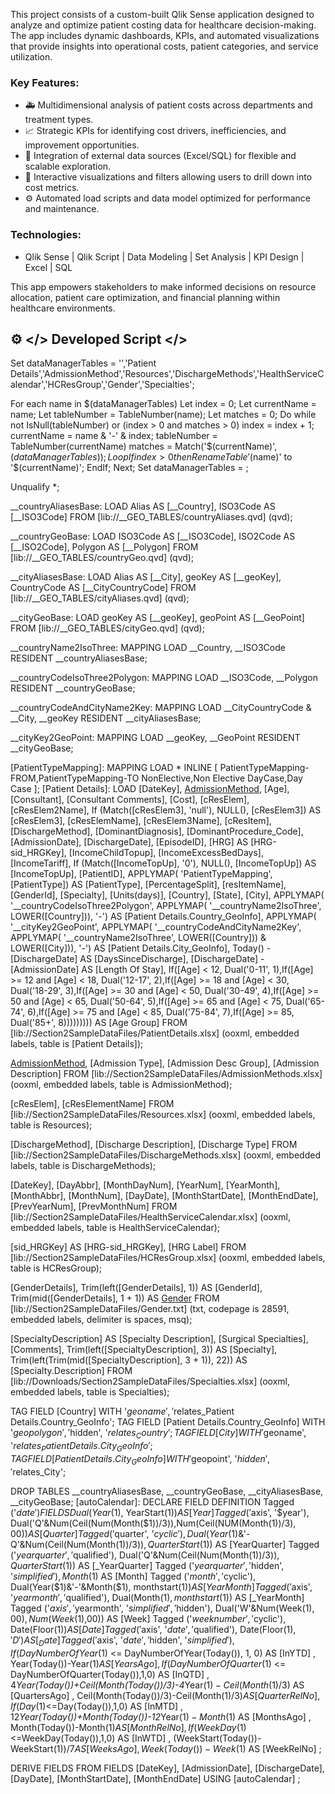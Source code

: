 This project consists of a custom-built Qlik Sense application designed to analyze and optimize patient costing data for healthcare decision-making. The app includes dynamic dashboards, KPIs, and automated visualizations that provide insights into operational costs, patient categories, and service utilization.

### Key Features:
- 🚑 Multidimensional analysis of patient costs across departments and treatment types.
- 📈 Strategic KPIs for identifying cost drivers, inefficiencies, and improvement opportunities.
- 🧠 Integration of external data sources (Excel/SQL) for flexible and scalable exploration.
- 🎯 Interactive visualizations and filters allowing users to drill down into cost metrics.
- ⚙️ Automated load scripts and data model optimized for performance and maintenance.

### Technologies:
- Qlik Sense | Qlik Script | Data Modeling | Set Analysis | KPI Design | Excel | SQL

This app empowers stakeholders to make informed decisions on resource allocation, patient care optimization, and financial planning within healthcare environments.



⚙️ </> Developed Script </> 
-------------------------------------

Set dataManagerTables = '','Patient Details','AdmissionMethod','Resources','DischargeMethods','HealthServiceCalendar','HCResGroup','Gender','Specialties';

For each name in $(dataManagerTables) 
    Let index = 0;
    Let currentName = name; 
    Let tableNumber = TableNumber(name); 
    Let matches = 0; 
    Do while not IsNull(tableNumber) or (index > 0 and matches > 0)
        index = index + 1; 
        currentName = name & '-' & index; 
        tableNumber = TableNumber(currentName) 
        matches = Match('$(currentName)', $(dataManagerTables));
    Loop 
    If index > 0 then 
            Rename Table '$(name)' to '$(currentName)'; 
    EndIf; 
Next; 
Set dataManagerTables = ;


Unqualify *;

__countryAliasesBase:
LOAD
	Alias AS [__Country],
	ISO3Code AS [__ISO3Code]
FROM [lib://__GEO_TABLES/countryAliases.qvd]
(qvd);

__countryGeoBase:
LOAD
	ISO3Code AS [__ISO3Code],
	ISO2Code AS [__ISO2Code],
	Polygon AS [__Polygon]
FROM [lib://__GEO_TABLES/countryGeo.qvd]
(qvd);

__cityAliasesBase:
LOAD
	Alias AS [__City],
	geoKey AS [__geoKey],
	CountryCode AS [__CityCountryCode]
FROM [lib://__GEO_TABLES/cityAliases.qvd]
(qvd);

__cityGeoBase:
LOAD
	geoKey AS [__geoKey],
	geoPoint AS [__GeoPoint]
FROM [lib://__GEO_TABLES/cityGeo.qvd]
(qvd);

__countryName2IsoThree:
MAPPING LOAD
	__Country,
	__ISO3Code
RESIDENT __countryAliasesBase;

__countryCodeIsoThree2Polygon:
MAPPING LOAD
	__ISO3Code,
	__Polygon
RESIDENT __countryGeoBase;

__countryCodeAndCityName2Key:
MAPPING LOAD
	__CityCountryCode & __City,
	__geoKey
RESIDENT __cityAliasesBase;

__cityKey2GeoPoint:
MAPPING LOAD
	__geoKey,
	__GeoPoint
RESIDENT __cityGeoBase;

[PatientTypeMapping]:
MAPPING LOAD * INLINE
[
PatientTypeMapping-FROM,PatientTypeMapping-TO
NonElective,Non Elective
DayCase,Day Case
];
[Patient Details]:
LOAD
	[DateKey],
	[AdmissionMethod],
	[Age],
	[Consultant],
	[Consultant Comments],
	[Cost],
	[cResElem],
	[cResElem2Name],
	If (Match([cResElem3], 'null'), NULL(), [cResElem3]) AS [cResElem3],
	[cResElemName],
	[cResElem3Name],
	[cResItem],
	[DischargeMethod],
	[DominantDiagnosis],
	[DominantProcedure_Code],
	[AdmissionDate],
	[DischargeDate],
	[EpisodeID],
	[HRG] AS [HRG-sid_HRGKey],
	[IncomeChildTopup],
	[IncomeExcessBedDays],
	[IncomeTariff],
	If (Match([IncomeTopUp], '0'), NULL(), [IncomeTopUp]) AS [IncomeTopUp],
	[PatientID],
	APPLYMAP( 'PatientTypeMapping', [PatientType]) AS [PatientType],
	[PercentageSplit],
	[resItemName],
	[GenderId],
	[Specialty],
	[Units(days)],
	[Country],
	[State],
	[City],
	APPLYMAP( '__countryCodeIsoThree2Polygon', APPLYMAP( '__countryName2IsoThree', LOWER([Country])), '-') AS [Patient Details.Country_GeoInfo],
	APPLYMAP( '__cityKey2GeoPoint', APPLYMAP( '__countryCodeAndCityName2Key', APPLYMAP( '__countryName2IsoThree', LOWER([Country])) & LOWER([City])), '-') AS [Patient Details.City_GeoInfo],
	Today() -[DischargeDate] AS [DaysSinceDischarge],
	[DischargeDate] - [AdmissionDate] AS [Length Of Stay],
	If([Age] < 12, Dual('0-11', 1),If([Age] >= 12 and [Age] < 18, Dual('12-17', 2),If([Age] >= 18 and [Age] < 30, Dual('18-29', 3),If([Age] >= 30 and [Age] < 50, Dual('30-49', 4),If([Age] >= 50 and [Age] < 65, Dual('50-64', 5),If([Age] >= 65 and [Age] < 75, Dual('65-74', 6),If([Age] >= 75 and [Age] < 85, Dual('75-84', 7),If([Age] >= 85, Dual('85+', 8))))))))) AS [Age Group]
 FROM [lib://Section2SampleDataFiles/PatientDetails.xlsx]
(ooxml, embedded labels, table is [Patient Details]);

[AdmissionMethod]:
LOAD
	[AdmissionMethod],
	[Admission Type],
	[Admission Desc Group],
	[Admission Description]
 FROM [lib://Section2SampleDataFiles/AdmissionMethods.xlsx]
(ooxml, embedded labels, table is AdmissionMethod);

[Resources]:
LOAD
	[cResElem],
	[cResElementName]
 FROM [lib://Section2SampleDataFiles/Resources.xlsx]
(ooxml, embedded labels, table is Resources);

[DischargeMethods]:
LOAD
	[DischargeMethod],
	[Discharge Description],
	[Discharge Type]
 FROM [lib://Section2SampleDataFiles/DischargeMethods.xlsx]
(ooxml, embedded labels, table is DischargeMethods);

[HealthServiceCalendar]:
LOAD
	[DateKey],
	[DayAbbr],
	[MonthDayNum],
	[YearNum],
	[YearMonth],
	[MonthAbbr],
	[MonthNum],
	[DayDate],
	[MonthStartDate],
	[MonthEndDate],
	[PrevYearNum],
	[PrevMonthNum]
 FROM [lib://Section2SampleDataFiles/HealthServiceCalendar.xlsx]
(ooxml, embedded labels, table is HealthServiceCalendar);

[HCResGroup]:
LOAD
	[sid_HRGKey] AS [HRG-sid_HRGKey],
	[HRG Label]
 FROM [lib://Section2SampleDataFiles/HCResGroup.xlsx]
(ooxml, embedded labels, table is HCResGroup);

[Gender]:
LOAD
	[GenderDetails],
	Trim(left([GenderDetails], 1)) AS [GenderId],
	Trim(mid([GenderDetails], 1 + 1)) AS [Gender]
 FROM [lib://Section2SampleDataFiles/Gender.txt]
(txt, codepage is 28591, embedded labels, delimiter is spaces, msq);

[Specialties]:
LOAD
	[SpecialtyDescription] AS [Specialty Description],
	[Surgical Specialties],
	[Comments],
	Trim(left([SpecialtyDescription], 3)) AS [Specialty],
	Trim(left(Trim(mid([SpecialtyDescription], 3 + 1)), 22)) AS [Specialty.Description]
 FROM [lib://Downloads/Section2SampleDataFiles/Specialties.xlsx]
(ooxml, embedded labels, table is Specialties);



TAG FIELD [Country] WITH '$geoname', '$relates_Patient Details.Country_GeoInfo';
TAG FIELD [Patient Details.Country_GeoInfo] WITH '$geopolygon', '$hidden', '$relates_Country';
TAG FIELD [City] WITH '$geoname', '$relates_Patient Details.City_GeoInfo';
TAG FIELD [Patient Details.City_GeoInfo] WITH '$geopoint', '$hidden', '$relates_City';

DROP TABLES __countryAliasesBase, __countryGeoBase, __cityAliasesBase, __cityGeoBase;
[autoCalendar]: 
  DECLARE FIELD DEFINITION Tagged ('$date')
FIELDS
  Dual(Year($1), YearStart($1)) AS [Year] Tagged ('$axis', '$year'),
  Dual('Q'&Num(Ceil(Num(Month($1))/3)),Num(Ceil(NUM(Month($1))/3),00)) AS [Quarter] Tagged ('$quarter', '$cyclic'),
  Dual(Year($1)&'-Q'&Num(Ceil(Num(Month($1))/3)),QuarterStart($1)) AS [YearQuarter] Tagged ('$yearquarter', '$qualified'),
  Dual('Q'&Num(Ceil(Num(Month($1))/3)),QuarterStart($1)) AS [_YearQuarter] Tagged ('$yearquarter', '$hidden', '$simplified'),
  Month($1) AS [Month] Tagged ('$month', '$cyclic'),
  Dual(Year($1)&'-'&Month($1), monthstart($1)) AS [YearMonth] Tagged ('$axis', '$yearmonth', '$qualified'),
  Dual(Month($1), monthstart($1)) AS [_YearMonth] Tagged ('$axis', '$yearmonth', '$simplified', '$hidden'),
  Dual('W'&Num(Week($1),00), Num(Week($1),00)) AS [Week] Tagged ('$weeknumber', '$cyclic'),
  Date(Floor($1)) AS [Date] Tagged ('$axis', '$date', '$qualified'),
  Date(Floor($1), 'D') AS [_Date] Tagged ('$axis', '$date', '$hidden', '$simplified'),
  If (DayNumberOfYear($1) <= DayNumberOfYear(Today()), 1, 0) AS [InYTD] ,
  Year(Today())-Year($1) AS [YearsAgo] ,
  If (DayNumberOfQuarter($1) <= DayNumberOfQuarter(Today()),1,0) AS [InQTD] ,
  4*Year(Today())+Ceil(Month(Today())/3)-4*Year($1)-Ceil(Month($1)/3) AS [QuartersAgo] ,
  Ceil(Month(Today())/3)-Ceil(Month($1)/3) AS [QuarterRelNo] ,
  If(Day($1)<=Day(Today()),1,0) AS [InMTD] ,
  12*Year(Today())+Month(Today())-12*Year($1)-Month($1) AS [MonthsAgo] ,
  Month(Today())-Month($1) AS [MonthRelNo] ,
  If(WeekDay($1)<=WeekDay(Today()),1,0) AS [InWTD] ,
  (WeekStart(Today())-WeekStart($1))/7 AS [WeeksAgo] ,
  Week(Today())-Week($1) AS [WeekRelNo] ;

DERIVE FIELDS FROM FIELDS [DateKey], [AdmissionDate], [DischargeDate], [DayDate], [MonthStartDate], [MonthEndDate] USING [autoCalendar] ;
